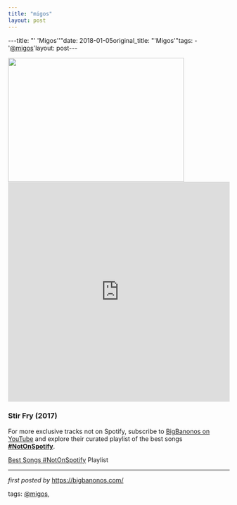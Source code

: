 ```yaml
---
title: "migos"
layout: post
---
```

---title: "' 'Migos''"date: 2018-01-05original_title: "'Migos'"tags:  - '[@migos](/tags/migos/)'layout: post---<br /><div class="separator" ><a href="https://upload.wikimedia.org/wikipedia/commons/5/5b/Migos_Veld_festival_2017.jpg" imageanchor="1"><img border="0" data-original-height="567" data-original-width="800" height="282" src="https://upload.wikimedia.org/wikipedia/commons/5/5b/Migos_Veld_festival_2017.jpg" width="400" /></a></div><iframe allow="encrypted-media" allowfullscreen="" frameborder="0" gesture="media" height="500px" src="https://www.youtube.com/embed/videoseries?list=PLtuNtuTatqI2kCTl8wwc7NXVPHGfbfG5a" width="100%"></iframe><br /><h3>Stir Fry (2017)</h3><!--Subscribe and Playlist Links--><div>    <p>For more exclusive tracks not on Spotify, subscribe to <a href="https://www.youtube.com/[@BigBanonos](/tags/BigBanonos/)" target="_blank">BigBanonos on YouTube</a> and explore their curated playlist of the best songs <strong>[#NotOnSpotify](/tags/NotOnSpotify/)</strong>.</p>    <p><a href="https://www.youtube.com/playlist?list=PLtuNtuTatqI0kFahUCbtbfenC_ET5O_tr" target="_blank">Best Songs [#NotOnSpotify](/tags/NotOnSpotify/) Playlist<br /></a></p></div><hr /><p><em>first posted by</em> <a href="https://bigbanonos.com/" rel="noopener" target="_new">https://bigbanonos.com/</a></p><p>tags: [@migos](/tags/migos/),</p>